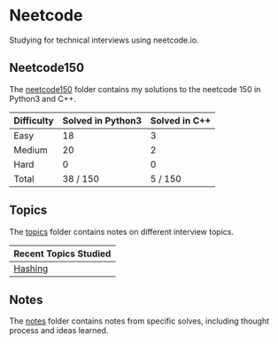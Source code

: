 # Neetcode
Studying for technical interviews using neetcode.io. 

## Neetcode150
The [neetcode150](https://github.com/abeleinin/neetcode/tree/main/neetcode150) folder contains my solutions to the neetcode 150 in Python3 and C++.

| Difficulty | Solved in Python3 | Solved in C++
|------------|-------------------|---------------
| Easy       | 18                | 3
| Medium     | 20                | 2
| Hard       | 0                 | 0 
| Total      | 38 / 150          | 5 / 150

## Topics
The [topics](https://github.com/abeleinin/neetcode/tree/main/topics) folder contains notes on different interview topics.

| Recent Topics Studied |
|------------------------
| [Hashing](https://github.com/abeleinin/neetcode/tree/main/topics/hashing.md)

## Notes
The [notes](https://github.com/abeleinin/neetcode/tree/main/notes) folder contains notes from specific solves, including thought process and ideas learned.